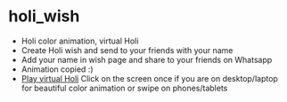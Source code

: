 # holi_wish
* Holi color animation, virtual Holi
* Create Holi wish and send to your friends with your name
* Add your name in wish page and share to your friends on Whatsapp
* Animation copied :)
* [Play virtual Holi](http://matrixe.epizy.com/holi/index.php?wisher_name=Satish) Click on the screen once if you are on desktop/laptop for beautiful color animation or swipe on phones/tablets

